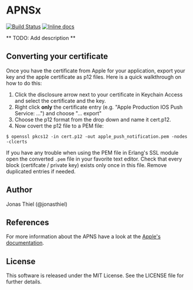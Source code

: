 APNSx
=====

[![Build Status](https://travis-ci.org/jnbt/apnsx.svg)](https://travis-ci.org/jnbt/apnsx)
[![Inline docs](https://inch-ci.org/github/jnbt/apnsx.svg)](https://inch-ci.org/github/jnbt/apnsx)

** TODO: Add description **

## Converting your certificate

Once you have the certificate from Apple for your application, export your key and the apple certificate as p12 files. Here is a quick walkthrough on how to do this:

1. Click the disclosure arrow next to your certificate in Keychain Access and select the certificate and the key.
2. Right click **only** the certificate entry (e.g. "Apple Production IOS Push Service: …") and choose "… export"
3. Choose the p12 format from the drop down and name it cert.p12.
4. Now covert the p12 file to a PEM file:

```
$ openssl pkcs12 -in cert.p12 -out apple_push_notification.pem -nodes -clcerts
```

If you have any trouble when using the PEM file in Erlang's SSL module open the converted `.pem` file in your favorite text editor.
Check that every block (certifcate / private key) exists only once in this file. Remove duplicated entries if needed.

## Author

Jonas Thiel (@jonasthiel)

## References

For more information about the APNS have a look at the [Apple's documentation](https://developer.apple.com/library/ios/documentation/NetworkingInternet/Conceptual/RemoteNotificationsPG/Introduction.html).

## License

This software is released under the MIT License. See the LICENSE file for further details.
